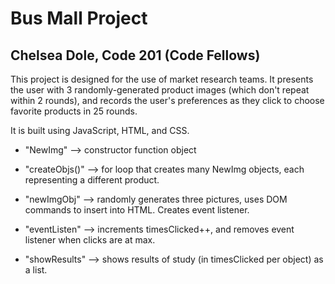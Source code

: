 # Bus Mall Project
## Chelsea Dole, Code 201 (Code Fellows)

This project is designed for the use of market research teams. It presents the user with 3 randomly-generated product images (which don't repeat within 2 rounds), and records the user's preferences as they click to choose favorite products in 25 rounds.

It is built using JavaScript, HTML, and CSS.

* "NewImg" --> constructor function object

* "createObjs()" --> for loop that creates many NewImg objects, each representing a different product.

* "newImgObj" --> randomly generates three pictures, uses DOM commands to insert into HTML. Creates event listener.

* "eventListen" --> increments timesClicked++, and removes event listener when clicks are at max.

* "showResults" --> shows results of study (in timesClicked per object) as a list.
